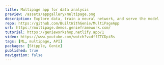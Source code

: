```yaml
---
title: Multipage app for data analysis
preview: /assets/appgallery/multipage.png
description: Explore data, train a neural network, and serve the model via an API.
repo: https://github.com/BuiltWithGenie/MultiPageApp
url: https://multipage.demos.genieframework.com/
tutorial: https://genieworkshop.netlify.app/1
video: https://www.youtube.com/watch?v=dffZTCDpiRs
tags: [ML, multipage, API]
packages: [Stipple, Genie]
published: true
navigation: false
---
```

